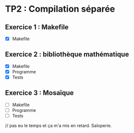 # TP2 : Compilation séparée

## Exercice 1 : Makefile

- [x] Makefile

## Exercice 2 : bibliothèque mathématique

- [x] Makefile
- [x] Programme
- [x] Tests

## Exercice 3 : Mosaïque

- [ ] Makefile
- [ ] Programme
- [ ] Tests

// pas eu le temps et ça m'a mis en retard. Saloperie.